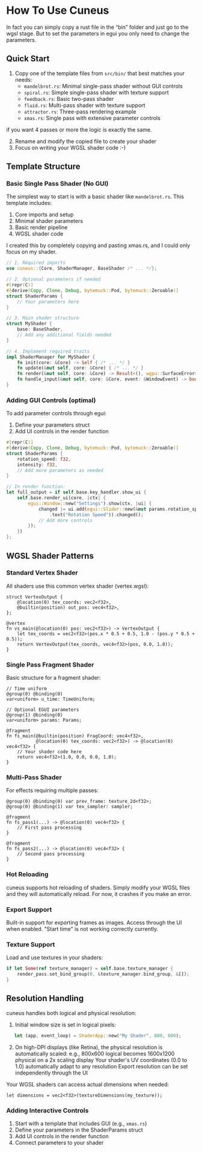 
# How To Use Cuneus

In fact you can simply copy a rust file in the “bin” folder and just go to the wgsl stage. But to set the parameters in egui you only need to change the parameters.

## Quick Start

1. Copy one of the template files from `src/bin/` that best matches your needs:
   - `mandelbrot.rs`: Minimal single-pass shader without GUI controls
   - `spiral.rs`: Simple single-pass shader with texture support
   - `feedback.rs`: Basic two-pass shader
   - `fluid.rs`: Multi-pass shader with texture support
   - `attractor.rs`: Three-pass rendering example
   - `xmas.rs`: Single pass with extensive parameter controls
  
if you want 4 passes or more the logic is exactly the same. 

2. Rename and modify the copied file to create your shader
3. Focus on writing your WGSL shader code :-)

## Template Structure

### Basic Single Pass Shader (No GUI)

The simplest way to start is with a basic shader like `mandelbrot.rs`. This template includes:

1. Core imports and setup
2. Minimal shader parameters
3. Basic render pipeline
4. WGSL shader code

I created this by completely copying and pasting xmas.rs, and I could only focus on my shader.

```rust
// 1. Required imports
use cuneus::{Core, ShaderManager, BaseShader /* ... */};

// 2. Optional parameters if needed
#[repr(C)]
#[derive(Copy, Clone, Debug, bytemuck::Pod, bytemuck::Zeroable)]
struct ShaderParams {
    // Your parameters here
}

// 3. Main shader structure
struct MyShader {
    base: BaseShader,
    // Add any additional fields needed
}

// 4. Implement required traits
impl ShaderManager for MyShader {
    fn init(core: &Core) -> Self { /* ... */ }
    fn update(&mut self, core: &Core) { /* ... */ }
    fn render(&mut self, core: &Core) -> Result<(), wgpu::SurfaceError> { /* ... */ }
    fn handle_input(&mut self, core: &Core, event: &WindowEvent) -> bool { /* ... */ }
}
```

### Adding GUI Controls (optimal)

To add parameter controls through egui:

1. Define your parameters struct
2. Add UI controls in the render function

```rust
#[repr(C)]
#[derive(Copy, Clone, Debug, bytemuck::Pod, bytemuck::Zeroable)]
struct ShaderParams {
    rotation_speed: f32,
    intensity: f32,
    // Add more parameters as needed
}

// In render function:
let full_output = if self.base.key_handler.show_ui {
    self.base.render_ui(core, |ctx| {
        egui::Window::new("Settings").show(ctx, |ui| {
            changed |= ui.add(egui::Slider::new(&mut params.rotation_speed, 0.0..=5.0)
                .text("Rotation Speed")).changed();
            // Add more controls
        });
    })
};
```

## WGSL Shader Patterns

### Standard Vertex Shader
All shaders use this common vertex shader (vertex.wgsl):
```wgsl
struct VertexOutput {
    @location(0) tex_coords: vec2<f32>,
    @builtin(position) out_pos: vec4<f32>,
};

@vertex
fn vs_main(@location(0) pos: vec2<f32>) -> VertexOutput {
    let tex_coords = vec2<f32>(pos.x * 0.5 + 0.5, 1.0 - (pos.y * 0.5 + 0.5));
    return VertexOutput(tex_coords, vec4<f32>(pos, 0.0, 1.0));
}
```

### Single Pass Fragment Shader
Basic structure for a fragment shader:
```wgsl
// Time uniform
@group(0) @binding(0)
var<uniform> u_time: TimeUniform;

// Optional EGUI parameters
@group(1) @binding(0)
var<uniform> params: Params;

@fragment
fn fs_main(@builtin(position) FragCoord: vec4<f32>, 
           @location(0) tex_coords: vec2<f32>) -> @location(0) vec4<f32> {
    // Your shader code here
    return vec4<f32>(1.0, 0.0, 0.0, 1.0);
}
```

### Multi-Pass Shader
For effects requiring multiple passes:
```wgsl
@group(0) @binding(0) var prev_frame: texture_2d<f32>;
@group(0) @binding(1) var tex_sampler: sampler;

@fragment
fn fs_pass1(...) -> @location(0) vec4<f32> {
    // First pass processing
}

@fragment
fn fs_pass2(...) -> @location(0) vec4<f32> {
    // Second pass processing
}
```


### Hot Reloading
cuneus supports hot reloading of shaders. Simply modify your WGSL files and they will automatically reload. For now, it crashes if you make an error. 

### Export Support
Built-in support for exporting frames as images. Access through the UI when enabled. "Start time" is not working correctly currently.

### Texture Support
Load and use textures in your shaders:
```rust
if let Some(ref texture_manager) = self.base.texture_manager {
    render_pass.set_bind_group(0, &texture_manager.bind_group, &[]);
}
```

## Resolution Handling

cuneus handles both logical and physical resolution:

1. Initial window size is set in logical pixels:

```rust
   let (app, event_loop) = ShaderApp::new("My Shader", 800, 600);
 ```
2.  On high-DPI displays (like Retina), the physical resolution is automatically scaled:
    e.g., 800x600 logical becomes 1600x1200 physical on a 2x scaling display
    Your shader's UV coordinates (0.0 to 1.0) automatically adapt to any resolution
    Export resolution can be set independently through the UI

Your WGSL shaders can access actual dimensions when needed:
```wgsl
let dimensions = vec2<f32>(textureDimensions(my_texture));
```

### Adding Interactive Controls
1. Start with a template that includes GUI (e.g., `xmas.rs`)
2. Define your parameters in the ShaderParams struct
3. Add UI controls in the render function
4. Connect parameters to your shader
